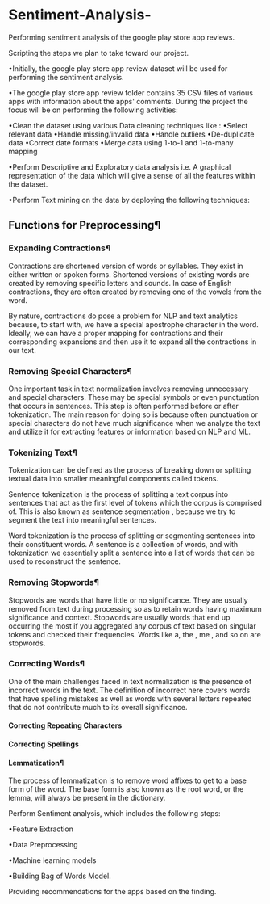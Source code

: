 # Sentiment-Analysis-
Performing sentiment analysis of the google play store app reviews. 

Scripting the steps we plan to take toward our project.
 
•Initially, the google play store app review dataset will be used for performing the sentiment analysis.

•The google play store app review folder contains 35 CSV files of various apps with information about the apps' comments. 
During the project the focus will be on performing the following activities:

•Clean the dataset using various Data cleaning techniques like : 
    •Select relevant data 
    •Handle missing/invalid data 
    •Handle outliers 
    •De-duplicate data
    •Correct date formats 
    •Merge data using 1-to-1 and 1-to-many mapping

•Perform Descriptive and Exploratory data analysis i.e. A graphical representation of the data which will give a sense of all the features within the dataset. 

•Perform Text mining on the data by deploying the following techniques:                                
## Functions for Preprocessing¶

### Expanding Contractions¶

Contractions are shortened version of words or syllables. They exist in either written or spoken forms. Shortened versions of existing words are created by removing specific letters and sounds. In case of English contractions, they are often created by removing one of the vowels from the word.

By nature, contractions do pose a problem for NLP and text analytics because, to start with, we have a special apostrophe character in the word. Ideally, we can have a proper mapping for contractions and their corresponding expansions and then use it to expand all the contractions in our text.

### Removing Special Characters¶

One important task in text normalization involves removing unnecessary and special characters. These may be special symbols or even punctuation that occurs in sentences. This step is often performed before or after tokenization. The main reason for doing so is because often punctuation or special characters do not have much significance when we analyze the text and utilize it for extracting features or information based on NLP and ML.

### Tokenizing Text¶

Tokenization can be defined as the process of breaking down or splitting textual data into smaller meaningful components called tokens.

Sentence tokenization is the process of splitting a text corpus into sentences that act as the first level of tokens which the corpus is comprised of. This is also known as sentence segmentation , because we try to segment the text into meaningful sentences.

Word tokenization is the process of splitting or segmenting sentences into their constituent words. A sentence is a collection of words, and with tokenization we essentially split a sentence into a list of words that can be used to reconstruct the sentence.

### Removing Stopwords¶

Stopwords are words that have little or no significance. They are usually removed from text during processing so as to retain words having maximum significance and context. Stopwords are usually words that end up occurring the most if you aggregated any corpus of text based on singular tokens and checked their frequencies. Words like a, the , me , and so on are stopwords.

### Correcting Words¶
One of the main challenges faced in text normalization is the presence of incorrect words in the text. The definition of incorrect here covers words that have spelling mistakes as well as words with several letters repeated that do not contribute much to its overall significance.

#### Correcting Repeating Characters

#### Correcting Spellings

#### Lemmatization¶

The process of lemmatization is to remove word affixes to get to a base form of the word. The base form is also known as the root word, or the lemma, will always be present in the dictionary.

Perform Sentiment analysis, which includes the following steps:                                                    
 
 •Feature Extraction 
 
 •Data Preprocessing 
 
 •Machine learning models 
 
 •Building Bag of Words Model.

Providing recommendations for the apps based on the finding.

